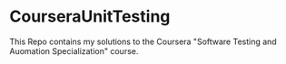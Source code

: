 # CourseraUnitTesting

This Repo contains my solutions to the Coursera "Software Testing and Auomation Specialization" course.
